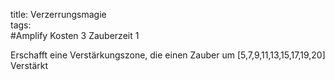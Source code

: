title: Verzerrungsmagie  
tags:   
#Amplify
Kosten 3
Zauberzeit 1

Erschafft eine Verstärkungszone, die einen Zauber um [5,7,9,11,13,15,17,19,20] Verstärkt
